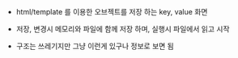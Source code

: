 * html/template 를 이용한 오브젝트를 저장 하는 key, value 화면
* 저장, 변경시 메모리와 파일에 함께 저장 하며, 실행시 파일에서 읽고 시작

* 구조는 쓰레기지만 그냥 이런게 있구나 정보로 보면 됨